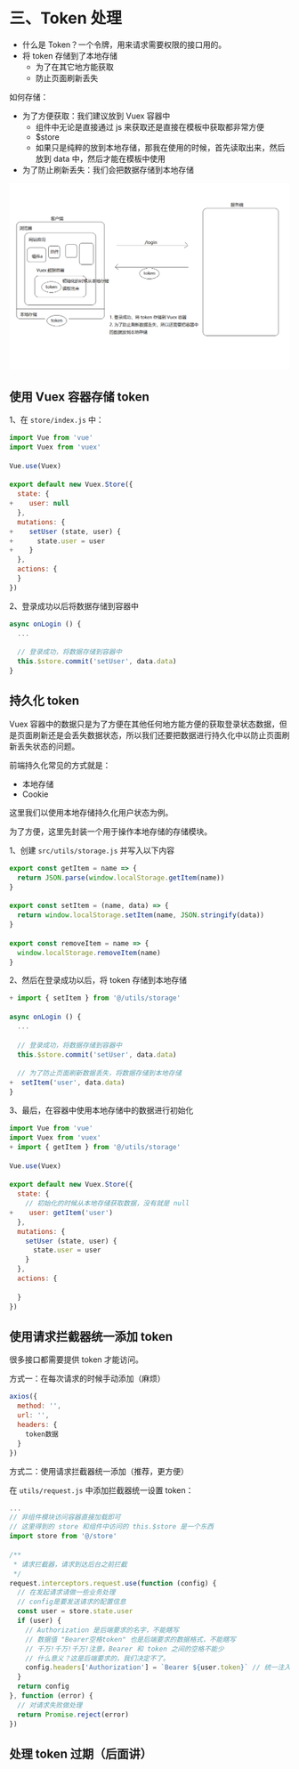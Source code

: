 # 三、Token 处理

- 什么是 Token？一个令牌，用来请求需要权限的接口用的。
- 将 token 存储到了本地存储
  - 为了在其它地方能获取
  - 防止页面刷新丢失



如何存储：

- 为了方便获取：我们建议放到 Vuex 容器中
  - 组件中无论是直接通过 js 来获取还是直接在模板中获取都非常方便
  - $store
  - 如果只是纯粹的放到本地存储，那我在使用的时候，首先读取出来，然后放到 data 中，然后才能在模板中使用
- 为了防止刷新丢失：我们会把数据存储到本地存储

![1568949544263](assets/1568949544263.png)

## 使用 Vuex 容器存储 token

1、在 `store/index.js` 中：

```js
import Vue from 'vue'
import Vuex from 'vuex'

Vue.use(Vuex)

export default new Vuex.Store({
  state: {
+    user: null
  },
  mutations: {
+    setUser (state, user) {
+      state.user = user
+    }
  },
  actions: {
  }
})

```

2、登录成功以后将数据存储到容器中

```js
async onLogin () {
  ...
  
  // 登录成功，将数据存储到容器中
  this.$store.commit('setUser', data.data)
}
```



## 持久化 token

Vuex 容器中的数据只是为了方便在其他任何地方能方便的获取登录状态数据，但是页面刷新还是会丢失数据状态，所以我们还要把数据进行持久化中以防止页面刷新丢失状态的问题。

前端持久化常见的方式就是：

- 本地存储
- Cookie

这里我们以使用本地存储持久化用户状态为例。

为了方便，这里先封装一个用于操作本地存储的存储模块。

1、创建 `src/utils/storage.js` 并写入以下内容

```js
export const getItem = name => {
  return JSON.parse(window.localStorage.getItem(name))
}

export const setItem = (name, data) => {
  return window.localStorage.setItem(name, JSON.stringify(data))
}

export const removeItem = name => {
  window.localStorage.removeItem(name)
}

```



2、然后在登录成功以后，将 token 存储到本地存储

```js
+ import { setItem } from '@/utils/storage'

async onLogin () {
  ...
  
  // 登录成功，将数据存储到容器中
  this.$store.commit('setUser', data.data)
  
  // 为了防止页面刷新数据丢失，将数据存储到本地存储
+  setItem('user', data.data)
}
```



3、最后，在容器中使用本地存储中的数据进行初始化

```js
import Vue from 'vue'
import Vuex from 'vuex'
+ import { getItem } from '@/utils/storage'

Vue.use(Vuex)

export default new Vuex.Store({
  state: {
    // 初始化的时候从本地存储获取数据，没有就是 null
+    user: getItem('user')
  },
  mutations: {
    setUser (state, user) {
      state.user = user
    }
  },
  actions: {

  }
})

```



## 使用请求拦截器统一添加 token

很多接口都需要提供 token 才能访问。

方式一：在每次请求的时候手动添加（麻烦）

```js
axios({
  method: '',
  url: '',
  headers: {
  	token数据
  }
})
```

方式二：使用请求拦截器统一添加（推荐，更方便）

在 `utils/request.js` 中添加拦截器统一设置 token：

```js
...
// 非组件模块访问容器直接加载即可
// 这里得到的 store 和组件中访问的 this.$store 是一个东西
import store from '@/store'

/**
 * 请求拦截器，请求到达后台之前拦截
 */
request.interceptors.request.use(function (config) {
  // 在发起请求请做一些业务处理
  // config是要发送请求的配置信息
  const user = store.state.user
  if (user) {
    // Authorization 是后端要求的名字，不能瞎写
    // 数据值 "Bearer空格token" 也是后端要求的数据格式，不能瞎写
    // 千万!千万!千万!注意，Bearer 和 token 之间的空格不能少
    // 什么意义？这是后端要求的，我们决定不了。
    config.headers['Authorization'] = `Bearer ${user.token}` // 统一注入token 到headers属性 因为所有接口要求的token格式是一样的
  }
  return config
}, function (error) {
  // 对请求失败做处理
  return Promise.reject(error)
})

```



## 处理 token 过期（后面讲）

